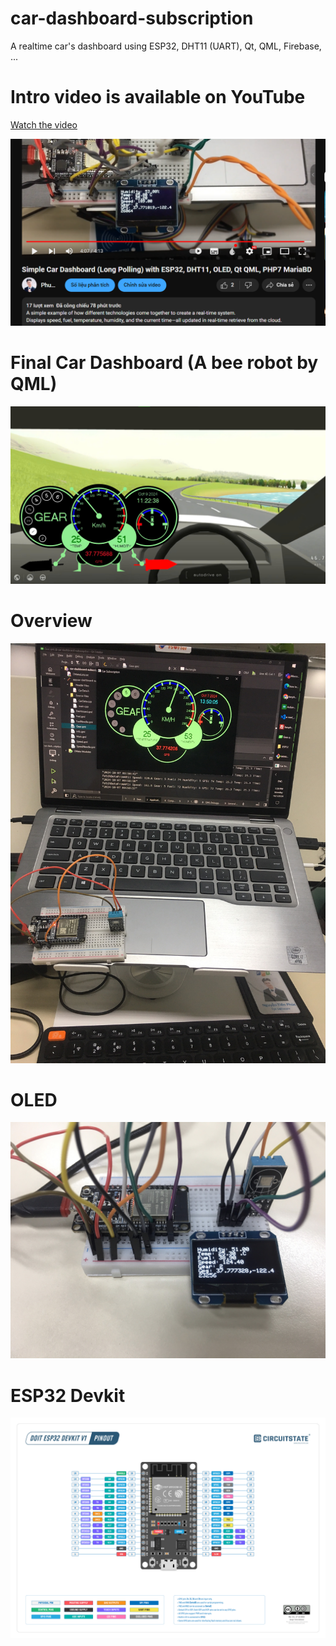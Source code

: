 # car-dashboard-subscription
A realtime car's dashboard using ESP32, DHT11 (UART), Qt, QML, Firebase, ...

# Intro video is available on YouTube
[Watch the video](https://www.youtube.com/watch?v=6W-x30GdH8g)

[![Watch the video](https://github.com/tienphuckx/car-dashboard-subscription/blob/master/imgs/yt.PNG)](https://www.youtube.com/watch?v=6W-x30GdH8g)

# Final Car Dashboard (A bee robot by QML)
<img src="https://github.com/tienphuckx/car-dashboard-subscription/blob/master/imgs/dashboard.jpg" />

# Overview
<img src="https://github.com/tienphuckx/car-dashboard-subscription/blob/master/imgs/car-dashboard.jpg" />

# OLED
<img src="https://github.com/tienphuckx/car-dashboard-subscription/blob/master/imgs/led.jpg" />

# ESP32 Devkit
<img src="https://github.com/tienphuckx/car-dashboard-subscription/blob/master/imgs/ESP32-DevKit-V1-Pinout-Diagram-r0.1-CIRCUITSTATE-Electronics-2.png" />

